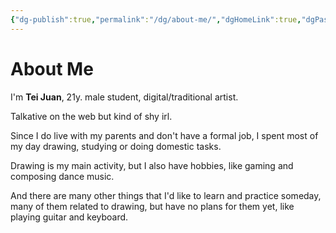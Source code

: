 ```yaml
---
{"dg-publish":true,"permalink":"/dg/about-me/","dgHomeLink":true,"dgPassFrontmatter":false}
---
```


# About Me

I'm **Tei Juan**, 21y. male student, digital/traditional artist.

Talkative on the web but kind of shy irl.

Since I do live with my parents and don't have a formal job, I spent most of my day drawing, studying or doing domestic tasks.

Drawing is my main activity, but I also have hobbies, like gaming and composing dance music.

And there are many other things that I'd like to learn and practice someday, many of them related to drawing, but have no plans for them yet, like playing guitar and keyboard.